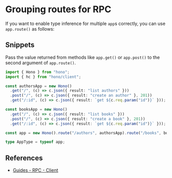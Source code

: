 # Grouping routes for RPC

If you want to enable type inference for multiple `app`s correctly, you can use `app.route()` as follows:

## Snippets

Pass the value returned from methods like `app.get()` or `app.post()` to the second argument of `app.route()`.

```ts
import { Hono } from "hono";
import { hc } from "hono/client";

const authorsApp = new Hono()
  .get("/", (c) => c.json({ result: "list authors" }))
  .post("/", (c) => c.json({ result: "create an author" }, 201))
  .get("/:id", (c) => c.json({ result: `get ${c.req.param("id")}` }));

const booksApp = new Hono()
  .get("/", (c) => c.json({ result: "list books" }))
  .post("/", (c) => c.json({ result: "create a book" }, 201))
  .get("/:id", (c) => c.json({ result: `get ${c.req.param("id")}` }));

const app = new Hono().route("/authors", authorsApp).route("/books", booksApp);

type AppType = typeof app;
```

## References

- [Guides - RPC - Client](/guides/rpc#client)

